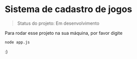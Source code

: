 # Sistema de cadastro de jogos

> Status do projeto: Em desenvolvimento

Para rodar esse projeto na sua máquina, por favor digite

```
node app.js
```

:)